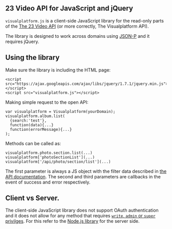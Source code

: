 ## 23 Video API for JavaScript and jQuery

`visualplatform.js` is a client-side JavaScript library for the read-only parts of the [The 23 Video API](http://www.23developer.com/api) (or more correctly, The Visualplatform API).

The library is designed to work across domains using [JSON-P](http://www.23developer.com/api/#response-formats) and it requires jQuery.

## Using the library

Make sure the library is including the HTML page:

    <script src="https://ajax.googleapis.com/ajax/libs/jquery/1.7.1/jquery.min.js"></script>
    <script src="visualplatform.js"></script>

Making simple request to the open API:

    var visualplatform = Visualplatform(yourDomain);
    visualplatform.album.list(
      {search:'test'}, 
      function(data){...}
      function(errorMessage){...}
    );

Methods can be called as:

    visualplatform.photo.section.list(...)
    visualplatform['photoSectionList'](...)
    visualplatform['/api/photo/section/list'](...)


The first parameter is always a JS object with the filter data described in [the API documentation](http://www.23developer.com/api/#methods). The second and third parameters are callbacks in the event of success and error respectively.

## Client vs Server.

The client-side JavaScript library does not support OAuth authentication and it does not allow for any method that requires [`write`, `admin` or `super` privilges](http://www.23developer.com/api/#permission-levels). For this refer to the [Node.js library](http://github.com/23/node-23video) for the server side.
